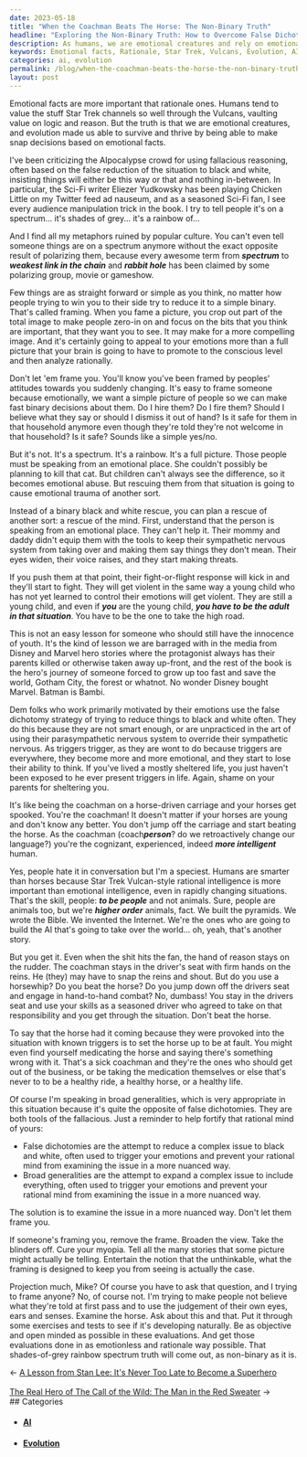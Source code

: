 ```yaml
---
date: 2023-05-18
title: "When the Coachman Beats The Horse: The Non-Binary Truth"
headline: "Exploring the Non-Binary Truth: How to Overcome False Dichotomies and Embrace the Spectrum"
description: As humans, we are emotional creatures and rely on emotional facts for survival. This article explores the dangers of reducing complex situations to binary choices, and encourages us to take the high road and stay in the driver's seat, no matter how spooked the horses get. Don't let yourself be framed by others - broaden your view and search for the non-binary truth.
keywords: Emotional facts, Rationale, Star Trek, Vulcans, Evolution, AIpocalypse, Eliezer Yudkowsky, Polarizing, Framing, Black and White, Spectrum, Rainbow, Mind, Sympathetic Nervous System, Parasympathetic Nervous System, Triggers, Disney, Marvel, Batman, Bambi, False Dichotomy, Cognizant, Pyramids, Bible, Internet, AI, Coachman, Horse, Horsew
categories: ai, evolution
permalink: /blog/when-the-coachman-beats-the-horse-the-non-binary-truth/
layout: post
---
```



Emotional facts are more important that rationale ones. Humans tend to value
the stuff Star Trek channels so well through the Vulcans, vaulting value on
logic and reason. But the truth is that we are emotional creatures, and
evolution made us able to survive and thrive by being able to make snap
decisions based on emotional facts.

I've been criticizing the AIpocalypse crowd for using fallacious reasoning,
often based on the false reduction of the situation to black and white,
insisting things will either be this way or that and nothing in-between. In
particular, the Sci-Fi writer Eliezer Yudkowsky has been playing Chicken Little
on my Twitter feed ad nauseum, and as a seasoned Sci-Fi fan, I see every
audience manipulation trick in the book. I try to tell people it's on a
spectrum... it's shades of grey... it's a rainbow of...

And I find all my metaphors ruined by popular culture. You can't even tell
someone things are on a spectrum anymore without the exact opposite result of
polarizing them, because every awesome term from ***spectrum*** to ***weakest
link in the chain*** and ***rabbit hole*** has been claimed by some polarizing
group, movie or gameshow.

Few things are as straight forward or simple as you think, no matter how people
trying to win you to their side try to reduce it to a simple binary. That's
called framing. When you fame a picture, you crop out part of the total image
to make people zero-in on and focus on the bits that you think are important,
that they want you to see. It may make for a more compelling image. And it's
certainly going to appeal to your emotions more than a full picture that your
brain is going to have to promote to the conscious level and then analyze
rationally.

Don't let 'em frame you. You'll know you've been framed by peoples' attitudes
towards you suddenly changing. It's easy to frame someone because emotionally,
we want a simple picture of people so we can make fast binary decisions about
them. Do I hire them? Do I fire them? Should I believe what they say or should
I dismiss it out of hand? Is it safe for them in that household anymore even
though they're told they're not welcome in that household? Is it safe? Sounds
like a simple yes/no.

But it's not. It's a spectrum. It's a rainbow. It's a full picture. Those
people must be speaking from an emotional place. She couldn't possibly be
planning to kill that cat. But children can't always see the difference, so it
becomes emotional abuse. But rescuing them from that situation is going to
cause emotional trauma of another sort.

Instead of a binary black and white rescue, you can plan a rescue of another
sort: a rescue of the mind. First, understand that the person is speaking from
an emotional place. They can't help it. Their mommy and daddy didn't equip them
with the tools to keep their sympathetic nervous system from taking over and
making them say things they don't mean. Their eyes widen, their voice raises,
and they start making threats.

If you push them at that point, their fight-or-flight response will kick in and
they'll start to fight. They will get violent in the same way a young child who
has not yet learned to control their emotions will get violent. They are still
a young child, and even if ***you*** are the young child, ***you have to be the
adult in that situation***. You have to be the one to take the high road.

This is not an easy lesson for someone who should still have the innocence of
youth. It's the kind of lesson we are barraged with in the media from Disney
and Marvel hero stories where the protagonist always has their parents killed
or otherwise taken away up-front, and the rest of the book is the hero's
journey of someone forced to grow up too fast and save the world, Gotham City,
the forest or whatnot. No wonder Disney bought Marvel. Batman is Bambi.

Dem folks who work primarily motivated by their emotions use the false
dichotomy strategy of trying to reduce things to black and white often. They do
this because they are not smart enough, or are unpracticed in the art of using
their parasympathetic nervous system to override their sympathetic nervous. As
triggers trigger, as they are wont to do because triggers are everywhere, they
become more and more emotional, and they start to lose their ability to think.
If you've lived a mostly sheltered life, you just haven't been exposed to he
ever present triggers in life. Again, shame on your parents for sheltering you.

It's like being the coachman on a horse-driven carriage and your horses get
spooked. You're the coachman! It doesn't matter if your horses are young and
don't know any better. You don't jump off the carriage and start beating the
horse. As the coachman (coach***person***? do we retroactively change our
language?) you're the cognizant, experienced, indeed ***more intelligent***
human. 

Yes, people hate it in conversation but I'm a speciest. Humans are smarter than
horses because Star Trek Vulcan-style rational intelligence is more important
than emotional intelligence, even in rapidly changing situations. That's the
skill, people: ***to be people*** and not animals. Sure, people are animals
too, but we're ***higher order*** animals, fact. We built the pyramids. We
wrote the Bible. We invented the Internet. We're the ones who are going to
build the AI that's going to take over the world... oh, yeah, that's another
story.

But you get it. Even when the shit hits the fan, the hand of reason stays on
the rudder. The coachman stays in the driver's seat with firm hands on the
reins. He (they) may have to snap the reins and shout. But do you use a
horsewhip? Do you beat the horse? Do you jump down off the drivers seat and
engage in hand-to-hand combat? No, dumbass! You stay in the drivers seat and
use your skills as a seasoned driver who agreed to take on that responsibility
and you get through the situation. Don't beat the horse.

To say that the horse had it coming because they were provoked into the
situation with known triggers is to set the horse up to be at fault. You might
even find yourself medicating the horse and saying there's something wrong with
it. That's a sick coachman and they're the ones who should get out of the
business, or be taking the medication themselves or else that's never to to be
a healthy ride, a healthy horse, or a healthy life.

Of course I'm speaking in broad generalities, which is very appropriate in this
situation because it's quite the opposite of false dichotomies. They are both
tools of the fallacious. Just a reminder to help fortify that rational mind of
yours:

- False dichotomies are the attempt to reduce a complex issue to black and
  white, often used to trigger your emotions and prevent your rational mind
  from examining the issue in a more nuanced way.
- Broad generalities are the attempt to expand a complex issue to include
  everything, often used to trigger your emotions and prevent your rational
  mind from examining the issue in a more nuanced way.

The solution is to examine the issue in a more nuanced way. Don't let them
frame you.

If someone's framing you, remove the frame. Broaden the view. Take the blinders
off. Cure your myopia. Tell all the many stories that some picture might
actually be telling. Entertain the notion that the unthinkable, what the
framing is designed to keep you from seeing is actually the case.

Projection much, Mike? Of course you have to ask that question, and I trying to
frame anyone? No, of course not. I'm trying to make people not believe what
they're told at first pass and to use the judgement of their own eyes, ears and
senses. Examine the horse. Ask about this and that. Put it through some
exercises and tests to see if it's developing naturally. Be as objective and
open minded as possible in these evaluations. And get those evaluations done in
as emotionless and rationale way possible. That shades-of-grey rainbow spectrum
truth will come out, as non-binary as it is.


















<div class="arrow-links"><div class="post-nav-prev"><span class="arrow">&larr;&nbsp;</span><a href="/blog/a-lesson-from-stan-lee-it-s-never-too-late-to-become-a-superhero/">A Lesson from Stan Lee: It's Never Too Late to Become a Superhero</a></div> &nbsp; <div class="post-nav-next"><a href="/blog/the-real-hero-of-the-call-of-the-wild-the-man-in-the-red-sweater/">The Real Hero of The Call of the Wild: The Man in the Red Sweater</a><span class="arrow">&nbsp;&rarr;</span></div></div>
## Categories

<ul>
<li><h4><a href='/ai/'>AI</a></h4></li>
<li><h4><a href='/evolution/'>Evolution</a></h4></li></ul>